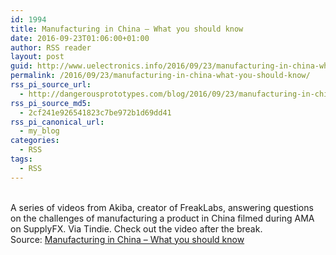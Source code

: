 ```yaml
---
id: 1994
title: Manufacturing in China – What you should know
date: 2016-09-23T01:06:00+01:00
author: RSS reader
layout: post
guid: http://www.uelectronics.info/2016/09/23/manufacturing-in-china-what-you-should-know/
permalink: /2016/09/23/manufacturing-in-china-what-you-should-know/
rss_pi_source_url:
  - http://dangerousprototypes.com/blog/2016/09/23/manufacturing-in-china-what-you-should-know/
rss_pi_source_md5:
  - 2cf241e926541823c7be972b1d69dd41
rss_pi_canonical_url:
  - my_blog
categories:
  - RSS
tags:
  - RSS
---
```

&#013;  
A series of videos from Akiba, creator of FreakLabs, answering questions on the challenges of manufacturing a product in China filmed during AMA on SupplyFX. Via Tindie. Check out the video after the break.&#013;  
Source: <a href="http://dangerousprototypes.com/blog/2016/09/23/manufacturing-in-china-what-you-should-know/" target="_blank">Manufacturing in China – What you should know</a>